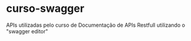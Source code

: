 # curso-swagger
APIs utilizadas pelo curso de Documentação de APIs Restfull utilizando o "swagger editor"
